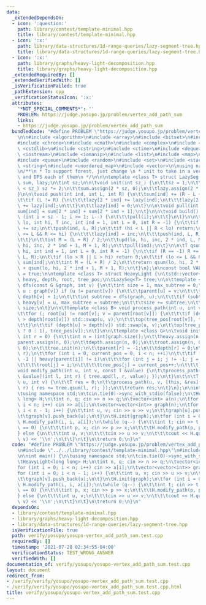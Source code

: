 ```yaml
---
data:
  _extendedDependsOn:
  - icon: ':question:'
    path: library/contest/template-minimal.hpp
    title: library/contest/template-minimal.hpp
  - icon: ':x:'
    path: library/data-structures/1d-range-queries/lazy-segment-tree.hpp
    title: library/data-structures/1d-range-queries/lazy-segment-tree.hpp
  - icon: ':x:'
    path: library/graphs/heavy-light-decomposition.hpp
    title: library/graphs/heavy-light-decomposition.hpp
  _extendedRequiredBy: []
  _extendedVerifiedWith: []
  _isVerificationFailed: true
  _pathExtension: cpp
  _verificationStatusIcon: ':x:'
  attributes:
    '*NOT_SPECIAL_COMMENTS*': ''
    PROBLEM: https://judge.yosupo.jp/problem/vertex_add_path_sum
    links:
    - https://judge.yosupo.jp/problem/vertex_add_path_sum
  bundledCode: "#define PROBLEM \"https://judge.yosupo.jp/problem/vertex_add_path_sum\"\
    \n\n#include <algorithm>\n#include <array>\n#include <bitset>\n#include <cassert>\n\
    #include <chrono>\n#include <cmath>\n#include <complex>\n#include <cstdio>\n#include\
    \ <cstdlib>\n#include <cstring>\n#include <ctime>\n#include <deque>\n#include\
    \ <iostream>\n#include <iomanip>\n#include <list>\n#include <map>\n#include <numeric>\n\
    #include <queue>\n#include <random>\n#include <set>\n#include <stack>\n#include\
    \ <string>\n#include <unordered_map>\n#include <vector>\n\nusing namespace std;\n\
    \n/**\n * To support forest, just change \n * init to take in a vector of roots,\
    \ and DFS each of them\n */\n\n\ntemplate <class T> struct LazySeg {\n\tstd::vector<T>\
    \ sum, lazy;\n\tint sz;\n\n\tvoid init(int sz_) {\n\t\tsz = 1;\n\t\twhile (sz\
    \ < sz_) sz *= 2;\n\t\tsum.assign(2 * sz, 0);\n\t\tlazy.assign(2 * sz, 0);\n\t\
    }\n\n\tvoid push(int ind, int L, int R) {\n\t\tsum[ind] += (R - L + 1) * lazy[ind];\n\
    \t\tif (L != R) {\n\t\t\tlazy[2 * ind] += lazy[ind];\n\t\t\tlazy[2 * ind + 1]\
    \ += lazy[ind];\n\t\t}\n\t\tlazy[ind] = 0;\n\t}\n\n\tvoid pull(int ind) {\n\t\t\
    sum[ind] = sum[2 * ind] + sum[2 * ind + 1];\n\t}\n\n\tvoid build() {\n\t\tfor\
    \ (int i = sz - 1; i >= 1; i--) {\n\t\t\tpull(i);\n\t\t}\n\t}\n\n\tvoid upd(int\
    \ lo, int hi, T inc, int ind = 1, int L = 0, int R = -1) {\n\t\tif (R == -1) R\
    \ += sz;\n\t\tpush(ind, L, R);\n\t\tif (hi < L || R < lo) return;\n\t\tif (lo\
    \ <= L && R <= hi) {\n\t\t\tlazy[ind] = inc;\n\t\t\tpush(ind, L, R);\n\t\t\treturn;\n\
    \t\t}\n\t\tint M = (L + R) / 2;\n\t\tupd(lo, hi, inc, 2 * ind, L, M);\n\t\tupd(lo,\
    \ hi, inc, 2 * ind + 1, M + 1, R);\n\t\tpull(ind);\n\t}\n\n\tT qsum(int lo, int\
    \ hi, int ind = 1, int L = 0, int R = -1) {\n\t\tif (R == -1) R += sz;\n\t\tpush(ind,\
    \ L, R);\n\t\tif (lo > R || L > hi) return 0;\n\t\tif (lo <= L && R <= hi) return\
    \ sum[ind];\n\t\tint M = (L + R) / 2;\n\t\treturn qsum(lo, hi, 2 * ind, L, M)\
    \ + qsum(lo, hi, 2 * ind + 1, M + 1, R);\n\t}\n};\n\nconst bool VALUES_IN_VERTICES\
    \ = true;\n\ntemplate <class T> struct HeavyLight {\n\tstd::vector<int> parent,\
    \ heavy, depth, root, tree_pos;\n\tLazySeg<T> tree;\n\n\ttemplate <class G> int\
    \ dfs(const G &graph, int v) {\n\t\tint size = 1, max_subtree = 0;\n\t\tfor (int\
    \ u : graph[v]) if (u != parent[v]) {\n\t\t\tparent[u] = v;\n\t\t\tdepth[u] =\
    \ depth[v] + 1;\n\t\t\tint subtree = dfs(graph, u);\n\t\t\tif (subtree > max_subtree)\
    \ heavy[v] = u, max_subtree = subtree;\n\t\t\tsize += subtree;\n\t\t}\n\t\treturn\
    \ size;\n\t}\n\n\ttemplate <class B> void process_path(int u, int v, B op) {\n\
    \t\tfor (; root[u] != root[v]; v = parent[root[v]]) {\n\t\t\tif (depth[root[u]]\
    \ > depth[root[v]]) std::swap(u, v);\n\t\t\top(tree_pos[root[v]], tree_pos[v]);\n\
    \t\t}\n\t\tif (depth[u] > depth[v]) std::swap(u, v);\n\t\top(tree_pos[u] + (VALUES_IN_VERTICES\
    \ ? 0 : 1), tree_pos[v]);\n\t}\n\n\ttemplate <class G>\n\tvoid init(const G &graph,\
    \ int r = 0) {\n\t\tint n = (int)graph.size();\n\t\theavy.assign(n, -1);\n\t\t\
    parent.assign(n, 0);\n\t\tdepth.assign(n, 0);\n\t\troot.assign(n, 0);\n\t\ttree_pos.assign(n,\
    \ 0);\n\t\ttree.init(n);\n\t\tparent[r] = -1;\n\t\tdepth[r] = 0;\n\t\tdfs(graph,\
    \ r);\n\t\tfor (int i = 0, current_pos = 0; i < n; ++i)\n\t\t\tif (parent[i] ==\
    \ -1 || heavy[parent[i]] != i)\n\t\t\tfor (int j = i; j != -1; j = heavy[j]) {\n\
    \t\t\t\troot[j] = i;\n\t\t\t\ttree_pos[j] = current_pos++;\n\t\t\t}\n\t}\n\n\t\
    void modify_path(int u, int v, const T &value) {\n\t\tprocess_path(u, v, [this,\
    \ &value](int l, int r) { tree.upd(l, r, value); });\n\t}\n\t\n\tT query_path(int\
    \ u, int v) {\n\t\tT res = 0;\n\t\tprocess_path(u, v, [this, &res](int l, int\
    \ r) { res += tree.qsum(l, r); });\n\t\treturn res;\n\t}\n};\n\nint main() {\n\
    \tusing namespace std;\n\tcin.tie(0)->sync_with_stdio(false);\n\tHeavyLight<long\
    \ long> H;\n\tint n, q; cin >> n >> q;\n\tvector<int> a(n);\n\tfor (int i = 0;\
    \ i < n; i++) cin >> a[i];\n\tvector<vector<int>> graph(n);\n\tfor (int i = 0;\
    \ i < n - 1; i++) {\n\t\tint u, v; cin >> u >> v;\n\t\tgraph[u].push_back(v);\n\
    \t\tgraph[v].push_back(u);\n\t}\n\tH.init(graph);\n\tfor (int i = 0; i < n; i++)\
    \ H.modify_path(i, i, a[i]);\n\twhile (q--) {\n\t\tint t; cin >> t;\n\t\tif (t\
    \ == 0) {\n\t\t\tint p, x; cin >> p >> x;\n\t\t\tH.modify_path(p, p, x);\n\t\t\
    } else {\n\t\t\tint u, v;\n\t\t\tcin >> u >> v;\n\t\t\tcout << H.query_path(u,\
    \ v) << '\\n';\n\t\t}\n\t}\n\treturn 0;\n}\n"
  code: "#define PROBLEM \"https://judge.yosupo.jp/problem/vertex_add_path_sum\"\n\
    \n#include \"../../library/contest/template-minimal.hpp\"\n#include \"../../library/graphs/heavy-light-decomposition.hpp\"\
    \n\nint main() {\n\tusing namespace std;\n\tcin.tie(0)->sync_with_stdio(false);\n\
    \tHeavyLight<long long> H;\n\tint n, q; cin >> n >> q;\n\tvector<int> a(n);\n\t\
    for (int i = 0; i < n; i++) cin >> a[i];\n\tvector<vector<int>> graph(n);\n\t\
    for (int i = 0; i < n - 1; i++) {\n\t\tint u, v; cin >> u >> v;\n\t\tgraph[u].push_back(v);\n\
    \t\tgraph[v].push_back(u);\n\t}\n\tH.init(graph);\n\tfor (int i = 0; i < n; i++)\
    \ H.modify_path(i, i, a[i]);\n\twhile (q--) {\n\t\tint t; cin >> t;\n\t\tif (t\
    \ == 0) {\n\t\t\tint p, x; cin >> p >> x;\n\t\t\tH.modify_path(p, p, x);\n\t\t\
    } else {\n\t\t\tint u, v;\n\t\t\tcin >> u >> v;\n\t\t\tcout << H.query_path(u,\
    \ v) << '\\n';\n\t\t}\n\t}\n\treturn 0;\n}\n"
  dependsOn:
  - library/contest/template-minimal.hpp
  - library/graphs/heavy-light-decomposition.hpp
  - library/data-structures/1d-range-queries/lazy-segment-tree.hpp
  isVerificationFile: true
  path: verify/yosupo/yosupo-vertex_add_path_sum.test.cpp
  requiredBy: []
  timestamp: '2021-07-28 02:34:55-04:00'
  verificationStatus: TEST_WRONG_ANSWER
  verifiedWith: []
documentation_of: verify/yosupo/yosupo-vertex_add_path_sum.test.cpp
layout: document
redirect_from:
- /verify/verify/yosupo/yosupo-vertex_add_path_sum.test.cpp
- /verify/verify/yosupo/yosupo-vertex_add_path_sum.test.cpp.html
title: verify/yosupo/yosupo-vertex_add_path_sum.test.cpp
---
```


